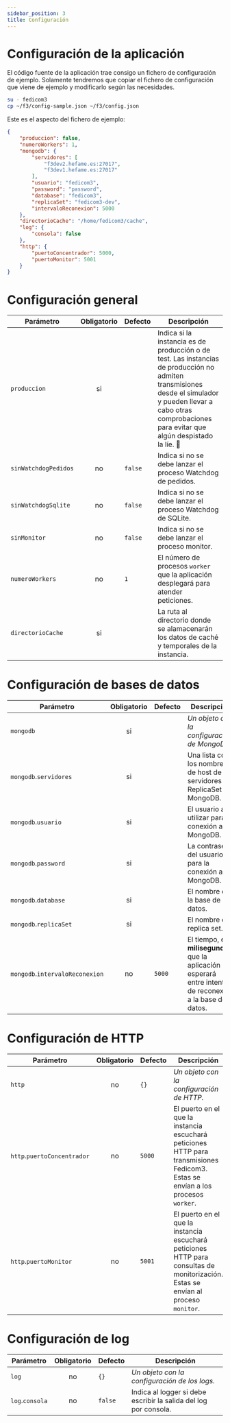 ```yaml
---
sidebar_position: 3
title: Configuración
---
```


# Configuración de la aplicación
El código fuente de la aplicación trae consigo un fichero de configuración de ejemplo. 
Solamente tendremos que copiar el fichero de configuración que viene de ejemplo y modificarlo según las necesidades.

```bash
su - fedicom3
cp ~/f3/config-sample.json ~/f3/config.json
```

Este es el aspecto del fichero de ejemplo:


```json
{
	"produccion": false,
	"numeroWorkers": 1,
	"mongodb": {
		"servidores": [
			"f3dev2.hefame.es:27017",
			"f3dev1.hefame.es:27017"
		],
		"usuario": "fedicom3",
		"password": "password",
		"database": "fedicom3",
		"replicaSet": "fedicom3-dev",
		"intervaloReconexion": 5000
	},
	"directorioCache": "/home/fedicom3/cache",
	"log": {
		"consola": false
	},
	"http": {
		"puertoConcentrador": 5000,
		"puertoMonitor": 5001
	}
}
```

# Configuración general

| Parámetro                     | Obligatorio   | Defecto | Descripción        |
| ------------------            |:-------------:| ------- | ------------------ |
| `produccion` | si | | Indica si la instancia es de producción o de test. Las instancias de producción no admiten transmisiones desde el simulador y pueden llevar a cabo otras comprobaciones para evitar que algún despistado la líe. 🤡 |
| `sinWatchdogPedidos` | no | `false` | Indica si no se debe lanzar el proceso Watchdog de pedidos. |
| `sinWatchdogSqlite` | no | `false` | Indica si no se debe lanzar el proceso Watchdog de SQLite. |
| `sinMonitor` | no | `false` | Indica si no se debe lanzar el proceso monitor. |
| `numeroWorkers` | no | `1` | El número de procesos `worker` que la aplicación desplegará para atender peticiones. |
| `directorioCache` | si | | La ruta al directorio donde se alamacenarán los datos de caché y temporales de la instancia. |


# Configuración de bases de datos

| Parámetro                     | Obligatorio   | Defecto   | Descripción        |
| ------------------            |:-------------:| --------- | ------------------ |
| `mongodb`                     | si            |           | *Un objeto con la configuración de MongoDB.* |
| `mongodb`.`servidores`             | si            |           | Una lista con los nombres de host de los servidores del ReplicaSet de MongoDB. |
| `mongodb`.`usuario`          | si            |           | El usuario a utilizar para la conexión a MongoDB. |
| `mongodb`.`password`               | si            |           | La contraseña del usuario para la conexión a MongoDB. |
| `mongodb`.`database`          | si            |           | El nombre de la base de datos. |
| `mongodb`.`replicaSet`        | si            |           | El nombre del replica set. |
| `mongodb`.`intervaloReconexion`      | no            | `5000`       | El tiempo, en **milisegundos**, que la aplicación esperará entre intentos de reconexión a la base de datos.  |


# Configuración de HTTP

| Parámetro                     | Obligatorio   | Defecto   | Descripción        |
| ------------------            |:-------------:| --------- | ------------------ |
| `http`                     | no            |  `{}`         | *Un objeto con la configuración de HTTP.* |
| `http`.`puertoConcentrador`             | no            | `5000`          | El puerto en el que la instancia escuchará peticiones HTTP para transmisiones Fedicom3. Estas se envían a los procesos `worker`. |
| `http`.`puertoMonitor`             | no            | `5001`          | El puerto en el que la instancia escuchará peticiones HTTP para consultas de monitorización. Estas se envían al proceso `monitor`. |





# Configuración de log

| Parámetro                     | Obligatorio   | Defecto   | Descripción        |
| ------------------            |:-------------:| --------- | ------------------ |
| `log`                     | no            |  `{}`         | *Un objeto con la configuración de los logs.* |
| `log`.`consola`             | no            | `false`          | Indica al logger si debe escribir la salida del log por consola. |


